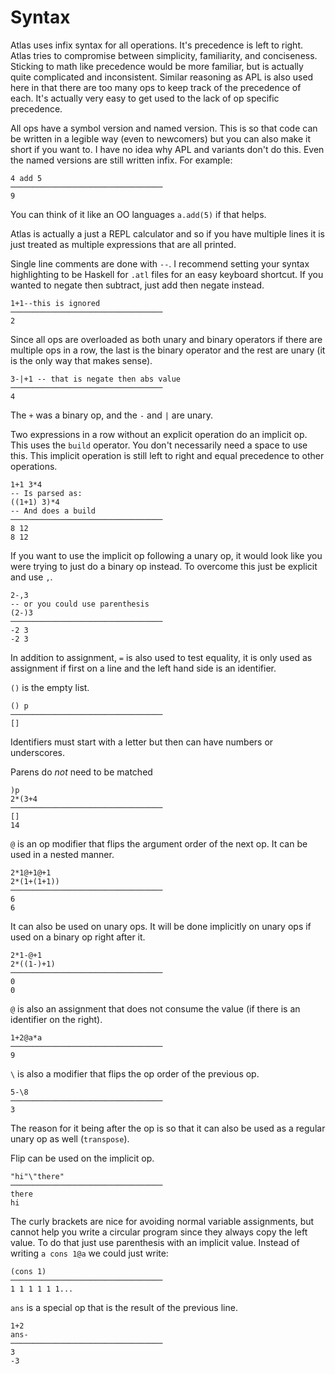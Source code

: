 # Syntax

Atlas uses infix syntax for all operations. It's precedence is left to right. Atlas tries to compromise between simplicity, familiarity, and conciseness. Sticking to math like precedence would be more familiar, but is actually quite complicated and inconsistent. Similar reasoning as APL is also used here in that there are too many ops to keep track of the precedence of each. It's actually very easy to get used to the lack of op specific precedence.

All ops have a symbol version and named version. This is so that code can be written in a legible way (even to newcomers) but you can also make it short if you want to. I have no idea why APL and variants don't do this. Even the named versions are still written infix. For example:

    4 add 5
    ──────────────────────────────────
    9

You can think of it like an OO languages `a.add(5)` if that helps.

Atlas is actually a just a REPL calculator and so if you have multiple lines it is just treated as multiple expressions that are all printed.

Single line comments are done with `--`. I recommend setting your syntax highlighting to be Haskell for `.atl` files for an easy keyboard shortcut. If you wanted to negate then subtract, just add then negate instead.

    1+1--this is ignored
    ──────────────────────────────────
    2


Since all ops are overloaded as both unary and binary operators if there are multiple ops in a row, the last is the binary operator and the rest are unary (it is the only way that makes sense).

    3-|+1 -- that is negate then abs value
    ──────────────────────────────────
    4

The `+` was a binary op, and the `-` and `|` are unary.

Two expressions in a row without an explicit operation do an implicit op. This uses the `build` operator.  You don't necessarily need a space to use this. This implicit operation is still left to right and equal precedence to other operations.

    1+1 3*4
    -- Is parsed as:
    ((1+1) 3)*4
    -- And does a build
    ──────────────────────────────────
    8 12
    8 12

If you want to use the implicit op following a unary op, it would look like you were trying to just do a binary op instead. To overcome this just be explicit and use `,`.

    2-,3
    -- or you could use parenthesis
    (2-)3
    ──────────────────────────────────
    -2 3
    -2 3

In addition to assignment, `=` is also used to test equality, it is only used as assignment if first on a line and the left hand side is an identifier.

`()` is the empty list.

    () p
    ──────────────────────────────────
    []

Identifiers must start with a letter but then can have numbers or underscores.

Parens do *not* need to be matched

    )p
    2*(3+4
    ──────────────────────────────────
    []
    14

`@` is an op modifier that flips the argument order of the next op. It can be used in a nested manner.

    2*1@+1@+1
    2*(1+(1+1))
    ──────────────────────────────────
    6
    6

It can also be used on unary ops. It will be done implicitly on unary ops if used on a binary op right after it.

    2*1-@+1
    2*((1-)+1)
    ──────────────────────────────────
    0
    0

`@` is also an assignment that does not consume the value (if there is an identifier on the right).

    1+2@a*a
    ──────────────────────────────────
    9

`\` is also a modifier that flips the op order of the previous op.

    5-\8
    ──────────────────────────────────
    3

The reason for it being after the op is so that it can also be used as a regular unary op as well (`transpose`).

Flip can be used on the implicit op.

    "hi"\"there"
    ──────────────────────────────────
    there
    hi

The curly brackets are nice for avoiding normal variable assignments, but cannot help you write a circular program since they always copy the left value. To do that just use parenthesis with an implicit value. Instead of writing `a cons 1@a` we could just write:

    (cons 1)
    ──────────────────────────────────
    1 1 1 1 1 1...

`ans` is a special op that is the result of the previous line.

    1+2
    ans-
    ──────────────────────────────────
    3
    -3
